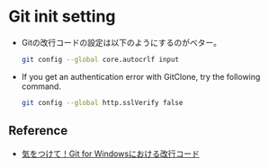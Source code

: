 # Git init setting

- Gitの改行コードの設定は以下のようにするのがベター。

    ``` bash
    git config --global core.autocrlf input
    ```

- If you get an authentication error with GitClone, try the following command.

  ``` bash
  git config --global http.sslVerify false
  ```

## Reference

- [気をつけて！Git for Windowsにおける改行コード](https://qiita.com/uggds/items/00a1974ec4f115616580)
